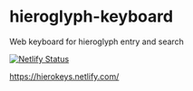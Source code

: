 # hieroglyph-keyboard
Web keyboard for hieroglyph entry and search

[![Netlify Status](https://api.netlify.com/api/v1/badges/f51b3c03-6b55-4fe2-92e1-4a17726d3f79/deploy-status)](https://app.netlify.com/sites/hierokeys/deploys) 

https://hierokeys.netlify.com/